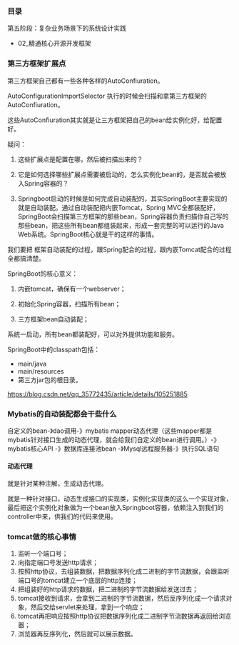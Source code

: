 ### 目录

第五阶段：复杂业务场景下的系统设计实践

- 02_精通核心开源开发框架

### 第三方框架扩展点

第三方框架自己都有一些各种各样的AutoConfiuration。

AutoConfigurationImportSelector 执行的时候会扫描和拿第三方框架的AutoConfiuration。

这些AutoConfiuration其实就是让三方框架把自己的bean给实例化好，给配置好。

疑问：

1. 这些扩展点是配置在哪，然后被扫描出来的？

2. 它是如何选择哪些扩展点需要被启动的，怎么实例化bean的，是否就会被放入Spring容器的？

3. Springboot启动的时候是如何完成自动装配的，其实SpringBoot主要实现的就是自动装配。通过自动装配把内嵌Tomcat，Spring MVC全都装配好，SpringBoot会扫描第三方框架的那些bean，Spring容器负责扫描你自己写的那些bean，把这些所有bean都组装起来，形成一套完整的可以运行的Java Web系统。SpringBoot核心就是干的这样的事情。

   

我们要把 框架自动装配的过程，跟Spring配合的过程，跟内嵌Tomcat配合的过程全都搞清楚。

SpringBoot的核心意义：

1. 内嵌tomcat，确保有一个webserver；

2. 初始化Spring容器，扫描所有bean；

3. 三方框架bean自动装配；

   

系统一启动，所有bean都装配好，可以对外提供功能和服务。



SpringBoot中的classpath包括：

- main/java
- main/resources
- 第三方jar包的根目录。

https://blog.csdn.net/qq_35772435/article/details/105251885



### Mybatis的自动装配都会干些什么

自定义的bean-》dao调用-》mybatis mapper动态代理（这些mapper都是mybatis针对接口生成的动态代理，就会给我们自定义的bean进行调用。）-》mybatis核心API -》数据库连接池bean -》Mysql远程服务器-》执行SQL语句

#### 动态代理

就是针对某种注解，生成动态代理。

就是一种针对接口，动态生成接口的实现类，实例化实现类的这么一个实现对象，最后把这个实例化对象做为一个bean放入Springboot容器，依赖注入到我们的controller中来，供我们的代码来使用。



### tomcat做的核心事情

1. 监听一个端口号；
2. 向指定端口号发送http请求；
3. 按照http协议，去组装数据，把数据序列化成二进制的字节流数据，会跟监听端口号的tomcat建立一个底层的http连接；
4. 把组装好的http请求的数据，把二进制的字节流数据给发送过去；
5. tomcat接收到请求，会拿到二进制的字节流数据，然后反序列化成一个请求对象，然后交给servlet来处理，拿到一个响应；
6. tomcat再把响应按照http协议把数据序列化成二进制字节流数据再返回给浏览器；
7. 浏览器再反序列化，然后就可以展示数据。

